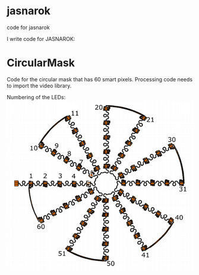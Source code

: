 # jasnarok
code for jasnarok

I write code for JASNAROK:

# CircularMask
Code for the circular mask that has 60 smart pixels. 
Processing code needs to import the video library. 

Numbering of the LEDs:
![Circular Mask](/CircularMask/doc/NeopixelArray_NR.png)
